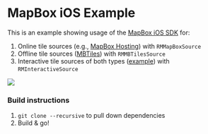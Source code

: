 # MapBox iOS Example

This is an example showing usage of the [MapBox iOS SDK](https://github.com/mapbox/mapbox-ios-sdk) for: 

 1. Online tile sources (e.g., [MapBox Hosting](http://mapbox.com/plans/)) with `RMMapBoxSource`
 1. Offline tile sources ([MBTiles](http://mbtiles.org)) with `RMMBTilesSource`
 1. Interactive tile sources of both types ([example](http://mapbox.com/demo/visiblemap/)) with `RMInteractiveSource`

![](https://github.com/mapbox/mapbox-ios-example/raw/master/screenshot.png)

### Build instructions

 1. `git clone --recursive` to pull down dependencies
 1. Build & go!